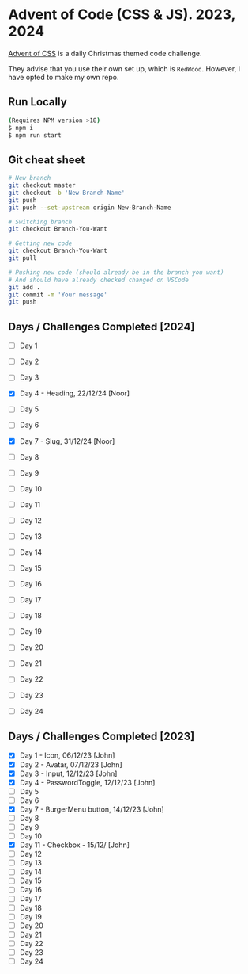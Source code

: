 # Advent of Code (CSS & JS). 2023, 2024
[Advent of CSS](https://www.adventofcss.com/) is a daily Christmas themed code challenge.

They advise that you use their own set up, which is `RedWood`. However, I have opted to
make my own repo.

## Run Locally
```bash
(Requires NPM version >18)
$ npm i
$ npm run start
```

## Git cheat sheet
```bash
# New branch
git checkout master
git checkout -b 'New-Branch-Name'
git push
git push --set-upstream origin New-Branch-Name

# Switching branch
git checkout Branch-You-Want

# Getting new code
git checkout Branch-You-Want
git pull

# Pushing new code (should already be in the branch you want)
# And should have already checked changed on VSCode
git add .
git commit -m 'Your message'
git push
```

## Days / Challenges Completed [2024]
- [ ] Day 1
- [ ] Day 2
- [ ] Day 3
- [x] Day 4 - Heading, 22/12/24 [Noor]
- [ ] Day 5
- [ ] Day 6
- [x] Day 7 - Slug, 31/12/24 [Noor]
- [ ] Day 8
- [ ] Day 9
- [ ] Day 10
- [ ] Day 11
- [ ] Day 12
- [ ] Day 13
- [ ] Day 14
- [ ] Day 15
- [ ] Day 16
- [ ] Day 17
- [ ] Day 18
- [ ] Day 19
- [ ] Day 20
- [ ] Day 21
- [ ] Day 22
- [ ] Day 23
- [ ] Day 24


## Days / Challenges Completed [2023]
- [x] Day 1 - Icon, 06/12/23 [John]
- [x] Day 2 - Avatar, 07/12/23 [John]
- [x] Day 3 - Input, 12/12/23 [John]
- [x] Day 4 - PasswordToggle, 12/12/23 [John]
- [ ] Day 5
- [ ] Day 6
- [x] Day 7 - BurgerMenu button, 14/12/23 [John]
- [ ] Day 8
- [ ] Day 9
- [ ] Day 10
- [x] Day 11 - Checkbox - 15/12/ [John]
- [ ] Day 12
- [ ] Day 13
- [ ] Day 14
- [ ] Day 15
- [ ] Day 16
- [ ] Day 17
- [ ] Day 18
- [ ] Day 19
- [ ] Day 20
- [ ] Day 21
- [ ] Day 22
- [ ] Day 23
- [ ] Day 24